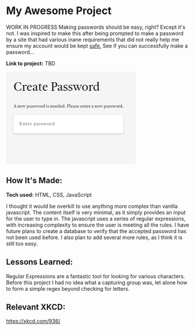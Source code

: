 # My Awesome Project
WORK IN PROGRESS
Making passwords should be easy, right? Except it's not. I was inspired to make this after being prompted to make a password by a site that had various inane requirements that did not really help me ensure my account would be kept [safe.](https://pages.nist.gov/800-63-3/sp800-63b.html#sec5) See if you can successfully make a password...

**Link to project:** TBD

![alt tag](https://github.com/Clara-ra/password-not-accepted/blob/main/screenshot.png)

## How It's Made:

**Tech used:** HTML, CSS, JavaScript

I thought it would be overkill to use anything more complex than vanilla javascript. The content itself is very minimal, as it simply provides an input for the user to type in. The javascript uses a series of regular expressions, with increasing complexity to ensure the user is meeting all the rules. I have future plans to create a database to verify that the accepted password has not been used before. I also plan to add several more rules, as I think it is still too easy.

## Lessons Learned:

Regular Expressions are a fantastic tool for looking for various characters. Before this project I had no idea what a capturing group was, let alone how to form a simple regex beyond checking for letters.

## Relevant XKCD:
https://xkcd.com/936/
